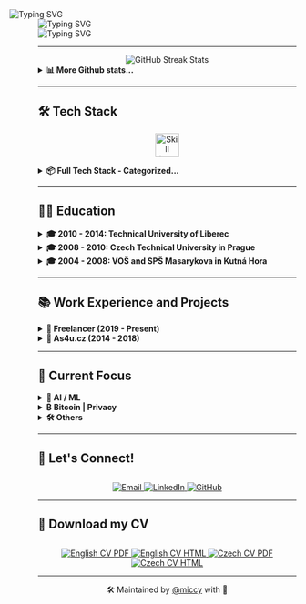 <div align="left">
  <img src="https://readme-typing-svg.herokuapp.com?font=JetBrains+Mono&weight=800&size=28&duration=1000&repeat=false&color=1d68dc&vCenter=true&width=600&height=28&lines=%3Cmiccy.dev%3E" alt="Typing SVG" />
  <div style="margin-left: 50px;">
    <img src="https://readme-typing-svg.herokuapp.com?font=Fira+Code&weight=200&duration=1500&pause=1000&color=FFB11B&vCenter=true&multiline=true&width=600&height=150&lines=%F0%9F%9A%80+Full+Stack+Developer+%7C+15%2B+years+of+experience;%F0%9F%93%B1+React+Native+%7C+Expo+%7C+30%2B+apps+built;%F0%9F%9B%A1%EF%B8%8F+Privacy-First+%7C+Self-Hosted+%7C+Local-First;%F0%9F%A7%A0+AI%2FML+%7C+LLMs+%7C+MCP+%7C+RAG;%F0%9F%9F%A0+Bitcoin+Maxi+%7C+Orange+Pilled+%7C+SAT+Stacker" alt="Typing SVG" />
<div>
  <img src="https://readme-typing-svg.herokuapp.com?font=JetBrains+Mono&weight=800&size=28&duration=100&repeat=false&color=1d68dc&vCenter=true&width=600&height=28&lines=%3C%2Fmiccy.dev%3E" alt="Typing SVG" />
</div>

---
    
<div width="100%" valign="center" halign="center" align="center">
  <img src="https://github-readme-streak-stats.herokuapp.com/?user=miccy&hide_border=true&theme=github-dark-blue" alt="GitHub Streak Stats" />
</div>
<details> 
  <summary><b>📊 More Github stats...</b></summary>
  <div width="100%" valign="center" halign="center" align="center">
    <img src="https://github-readme-activity-graph.vercel.app/graph?username=miccy&theme=github-dark&hide_border=true&area=true" alt="Activity Graph" />
  </div>
<table width="100%">  
  <tr width="100%">
    <td class="top" width="100%">
      <img src="https://github-readme-stats.vercel.app/api?username=miccy&show_icons=true&hide_border=true&theme=github_dark&hide_rank=true" alt="Stats" />
    </td>
    <td valign="top" width="100%">
      <img src="https://github-readme-stats.vercel.app/api/top-langs/?username=miccy&layout=compact&theme=tokyonight&hide_border=true" alt="GitHub Stats" />
    </td>
  </tr>
</table>
</details>

---

## 🛠️ Tech Stack

<p align="center">
  <img src="https://skillicons.dev/icons?i=astro,ts,react,fastapi,tailwind,appwrite,github,docker,apple,bun,tauri,grafana" height="42" alt="Skill icon" />
</p>
<details> 
  <summary><b>📦 Full Tech Stack - Categorized...</b></summary>
<br>
<table width="100%" style="border-collapse: collapse;">
  <tr>
    <td width="110" style="border: none; padding: 8px 0;"><strong>Languages:</strong></td>
    <td align="right" style="border: none; white-space: nowrap; vertical-align: middle;">
      <img src="https://img.shields.io/badge/TypeScript-666666?style=for-the-badge&logo=typescript&logoColor=white" alt="TypeScript"><img src="https://img.shields.io/badge/JavaScript-555555?style=for-the-badge&logo=javascript&logoColor=white" alt="JavaScript"><img src="https://img.shields.io/badge/Effect-444444?style=for-the-badge&logoColor=white" alt="Effect"><img src="https://img.shields.io/badge/Java-333333?style=for-the-badge&logo=openjdk&logoColor=white" alt="Java"><img src="https://img.shields.io/badge/Rust-222222?style=for-the-badge&logo=rust&logoColor=white" alt="Rust"><img src="https://img.shields.io/badge/SQL-111111?style=for-the-badge&logo=mysql&logoColor=white" alt="SQL">
    </td>
  </tr>
  <tr>
    <td width="110" style="border: none; padding: 8px 0;"><strong>Mobile:</strong></td>
    <td align="right" style="border: none; white-space: nowrap;">
      <img src="https://img.shields.io/badge/React_Native-666666?style=for-the-badge&logo=react&logoColor=white" alt="React Native"><img src="https://img.shields.io/badge/Expo-555555?style=for-the-badge&logo=expo&logoColor=white" alt="Expo"><img src="https://img.shields.io/badge/EAS-444444?style=for-the-badge&logo=expo&logoColor=white" alt="EAS"><img src="https://img.shields.io/badge/Tamagui-333333?style=for-the-badge&logoColor=white" alt="Tamagui"><img src="https://img.shields.io/badge/Gluestack-222222?style=for-the-badge&logoColor=white" alt="Gluestack"><img src="https://img.shields.io/badge/NativeWind-111111?style=for-the-badge&logo=tailwindcss&logoColor=white" alt="NativeWind">
    </td>
  </tr>
  <tr>
    <td width="110" style="border: none; padding: 8px 0;"><strong>Frontend:</strong></td>
    <td align="right" style="border: none; white-space: nowrap;">
      <img src="https://img.shields.io/badge/HTML5-777777?style=for-the-badge&logo=html5&logoColor=white" alt="HTML5"><img src="https://img.shields.io/badge/CSS3-666666?style=for-the-badge&logo=css3&logoColor=white" alt="CSS3"><img src="https://img.shields.io/badge/React-555555?style=for-the-badge&logo=react&logoColor=white" alt="React"><img src="https://img.shields.io/badge/Next_JS-444444?style=for-the-badge&logo=next.js&logoColor=white" alt="Next JS"><img src="https://img.shields.io/badge/Astro-333333?style=for-the-badge&logo=astro&logoColor=white" alt="Astro"><img src="https://img.shields.io/badge/Radix_UI-222222?style=for-the-badge&logo=radixui&logoColor=white" alt="Radix UI"><img src="https://img.shields.io/badge/TailwindCSS-111111?style=for-the-badge&logo=tailwind-css&logoColor=white" alt="TailwindCSS">
    </td>
  </tr>
  <tr>
    <td width="110" style="border: none; padding: 8px 0;"><strong>Backend:</strong></td>
    <td align="right" style="border: none; white-space: nowrap;">
      <img src="https://img.shields.io/badge/Node.js-666666?style=for-the-badge&logo=node.js&logoColor=white" alt="NodeJS"><img src="https://img.shields.io/badge/Bun-555555?style=for-the-badge&logo=bun&logoColor=white" alt="Bun"><img src="https://img.shields.io/badge/Serverless-444444?style=for-the-badge&logo=serverless&logoColor=white" alt="Serverless"><img src="https://img.shields.io/badge/Deno-333333?style=for-the-badge&logo=deno&logoColor=white" alt="Deno"><img src="https://img.shields.io/badge/Express.js-222222?style=for-the-badge&logo=express&logoColor=white" alt="Express.js"><img src="https://img.shields.io/badge/NestJS-111111?style=for-the-badge&logo=nestjs&logoColor=white" alt="NestJS">
    </td>
  </tr>
  <tr>
    <td width="110" style="border: none; padding: 8px 0;"><strong>Desktop:</strong></td>
    <td align="right" style="border: none; white-space: nowrap;">
      <img src="https://img.shields.io/badge/Electron-222222?style=for-the-badge&logo=electron&logoColor=white" alt="Electron"><img src="https://img.shields.io/badge/Tauri-111111?style=for-the-badge&logo=tauri&logoColor=white" alt="Tauri">
    </td>
  </tr>
  <tr>
    <td width="110" style="border: none; padding: 8px 0;"><strong>State:</strong></td>
    <td align="right" style="border: none; white-space: nowrap;">
      <img src="https://img.shields.io/badge/Redux-555555?style=for-the-badge&logo=redux&logoColor=white" alt="Redux"><img src="https://img.shields.io/badge/LegendState-444444?style=for-the-badge&logo=react&logoColor=white" alt="LegendState"><img src="https://img.shields.io/badge/Zustand-333333?style=for-the-badge&logo=react&logoColor=white" alt="Zustand"><img src="https://img.shields.io/badge/TanStack_Query-222222?style=for-the-badge&logo=react-query&logoColor=white" alt="TanStack Query"><img src="https://img.shields.io/badge/Context_API-111111?style=for-the-badge&logo=react&logoColor=white" alt="Context API">
    </td>
  </tr>
  <tr>
    <td width="110" style="border: none; padding: 8px 0;"><strong>API:</strong></td>
    <td align="right" style="border: none; white-space: nowrap;">
      <img src="https://img.shields.io/badge/REST_API-777777?style=for-the-badge&logo=api&logoColor=white" alt="REST API"><img src="https://img.shields.io/badge/GraphQL-666666?style=for-the-badge&logo=graphql&logoColor=white" alt="GraphQL"><img src="https://img.shields.io/badge/Apollo-555555?style=for-the-badge&logo=apollo-graphql&logoColor=white" alt="Apollo"><img src="https://img.shields.io/badge/Webhooks-444444?style=for-the-badge&logo=webhooks&logoColor=white" alt="Webhooks"><img src="https://img.shields.io/badge/Cron-333333?style=for-the-badge&logo=clockify&logoColor=white" alt="Cron"><img src="https://img.shields.io/badge/Swagger-222222?style=for-the-badge&logo=swagger&logoColor=white" alt="Swagger"><img src="https://img.shields.io/badge/OpenAPI-111111?style=for-the-badge&logo=openapiinitiative&logoColor=white" alt="OpenAPI">
    </td>
  </tr>
  <tr>
    <td width="110" style="border: none; padding: 8px 0;"><strong>BaaS:</strong></td>
    <td align="right" style="border: none; white-space: nowrap;">
      <img src="https://img.shields.io/badge/Supabase-333333?style=for-the-badge&logo=supabase&logoColor=white" alt="Supabase"><img src="https://img.shields.io/badge/Firebase-222222?style=for-the-badge&logo=Firebase&logoColor=white" alt="Firebase"><img src="https://img.shields.io/badge/Appwrite-111111?style=for-the-badge&logo=appwrite&logoColor=white" alt="Appwrite">
    </td>
  </tr>
  <tr>
    <td width="110" style="border: none; padding: 8px 0;"><strong>DB & ORM:</strong></td>
    <td align="right" style="border: none; white-space: nowrap;">
      <img src="https://img.shields.io/badge/PostgreSQL-555555?style=for-the-badge&logo=postgresql&logoColor=white" alt="PostgreSQL"><img src="https://img.shields.io/badge/SQLite-444444?style=for-the-badge&logo=sqlite&logoColor=white" alt="SQLite"><img src="https://img.shields.io/badge/MongoDB-333333?style=for-the-badge&logo=mongodb&logoColor=white" alt="MongoDB"><img src="https://img.shields.io/badge/Drizzle_ORM-222222?style=for-the-badge&logo=data:image/svg+xml;base64,PHN2ZyB4bWxucz0iaHR0cDovL3d3dy53My5vcmcvMjAwMC9zdmciIHZpZXdCb3g9IjAgMCAyNCAyNCI+PHBhdGggZmlsbD0id2hpdGUiIGQ9Ik0xMS45OTggMGMyLjQ0OSAwIDQuNjYzLjk5NCA2LjI2NyAyLjYwMmE4Ljg0NiA4Ljg0NiAwIDAgMSAyLjU5OSA2LjI3OCA4Ljg0NiA4Ljg0NiAwIDAgMS0yLjU5OSA2LjI3OGMtMS42MDQgMS42MDgtMy44MTggMi42MDItNi4yNjcgMi42MDItMi40NDkgMC00LjY2NC0uOTk0LTYuMjY3LTIuNjAyYTguODQ2IDguODQ2IDAgMCAxLTIuNi02LjI3OCA4Ljg0NiA4Ljg0NiAwIDAgMSAyLjYtNi4yNzhDNy4zMzQuOTk0IDkuNTQ5IDAgMTEuOTk4IDB6Ii8+PC9zdmc+&logoColor=white" alt="Drizzle ORM"><img src="https://img.shields.io/badge/Watermelon-111111?style=for-the-badge&logo=watermelon&logoColor=white" alt="Watermelon">
    </td>
  </tr>
  <tr>
    <td width="110" style="border: none; padding: 8px 0;"><strong>DevOps:</strong></td>
    <td align="right" style="border: none; white-space: nowrap;">
      <img src="https://img.shields.io/badge/Git-666666?style=for-the-badge&logo=git&logoColor=white" alt="Git"><img src="https://img.shields.io/badge/GitHub_Actions-555555?style=for-the-badge&logo=github-actions&logoColor=white" alt="GitHub Actions"><img src="https://img.shields.io/badge/CI%2FCD-444444?style=for-the-badge&logo=jenkins&logoColor=white" alt="CI/CD"><img src="https://img.shields.io/badge/Docker-333333?style=for-the-badge&logo=docker&logoColor=white" alt="Docker"><img src="https://img.shields.io/badge/Vercel-222222?style=for-the-badge&logo=vercel&logoColor=white" alt="Vercel"><img src="https://img.shields.io/badge/Turborepo-111111?style=for-the-badge&logo=turborepo&logoColor=white" alt="Turborepo">
    </td>
  </tr>
  <tr>
    <td width="110" style="border: none; padding: 8px 0;"><strong>Testing:</strong></td>
    <td align="right" style="border: none; white-space: nowrap;">
      <img src="https://img.shields.io/badge/Jest-444444?style=for-the-badge&logo=jest&logoColor=white" alt="Jest"><img src="https://img.shields.io/badge/Detox-333333?style=for-the-badge&logo=wix&logoColor=white" alt="Detox"><img src="https://img.shields.io/badge/Vitest-222222?style=for-the-badge&logo=vitest&logoColor=white" alt="Vitest"><img src="https://img.shields.io/badge/Cypress-111111?style=for-the-badge&logo=cypress&logoColor=white" alt="Cypress">
    </td>
  </tr>
  <tr>
    <td width="110" style="border: none; padding: 8px 0;"><strong>Monitoring:</strong></td>
    <td align="right" style="border: none; white-space: nowrap;">
      <img src="https://img.shields.io/badge/Sentry-222222?style=for-the-badge&logo=sentry&logoColor=white" alt="Sentry"><img src="https://img.shields.io/badge/Grafana-111111?style=for-the-badge&logo=grafana&logoColor=white" alt="Grafana">
    </td>
  </tr>
  <tr>
    <td width="110" style="border: none; padding: 8px 0;"><strong>Dev Tools:</strong></td>
    <td align="right" style="border: none; white-space: nowrap;">
      <img src="https://img.shields.io/badge/VS_Code-444444?style=for-the-badge&logo=visual-studio-code&logoColor=white" alt="VSCode"><img src="https://img.shields.io/badge/Cursor-333333?style=for-the-badge&logo=cursor&logoColor=white" alt="Cursor"><img src="https://img.shields.io/badge/Replit-222222?style=for-the-badge&logo=replit&logoColor=white" alt="Replit"><img src="https://img.shields.io/badge/GitHub_Copilot-111111?style=for-the-badge&logo=github&logoColor=white" alt="GitHub Copilot">
    </td>
  </tr>
  <tr>
    <td width="110" style="border: none; padding: 8px 0;"><strong>Auth:</strong></td>
    <td align="right" style="border: none; white-space: nowrap;">
      <img src="https://img.shields.io/badge/Clerk-444444?style=for-the-badge&logo=clerk&logoColor=white" alt="Clerk"><img src="https://img.shields.io/badge/Auth0-333333?style=for-the-badge&logo=auth0&logoColor=white" alt="Auth0"><img src="https://img.shields.io/badge/NextAuth.js-222222?style=for-the-badge&logo=next.js&logoColor=white" alt="NextAuth.js"><img src="https://img.shields.io/badge/OAuth-111111?style=for-the-badge&logo=oauth&logoColor=white" alt="OAuth">
    </td>
  </tr>
  <tr>
    <td width="110" style="border: none; padding: 8px 0;"><strong>Payments:</strong></td>
    <td align="right" style="border: none; white-space: nowrap;">
      <img src="https://img.shields.io/badge/Stripe-222222?style=for-the-badge&logo=stripe&logoColor=white" alt="Stripe"><img src="https://img.shields.io/badge/PayPal-111111?style=for-the-badge&logo=paypal&logoColor=white" alt="PayPal">
    </td>
  </tr>
  <tr>
    <td width="110" style="border: none; padding: 8px 0;"><strong>CMS:</strong></td>
    <td align="right" style="border: none; white-space: nowrap;">
      <img src="https://img.shields.io/badge/Payload_CMS-333333?style=for-the-badge&logo=ghost&logoColor=white" alt="Payload CMS"><img src="https://img.shields.io/badge/Strapi-222222?style=for-the-badge&logo=strapi&logoColor=white" alt="Strapi"><img src="https://img.shields.io/badge/Directus-111111?style=for-the-badge&logo=directus&logoColor=white" alt="Directus">
    </td>
  </tr>
  <tr>
    <td width="110" style="border: none; padding: 8px 0;"><strong>AI & ML:</strong></td>
    <td align="right" style="border: none; white-space: nowrap;">
      <img src="https://img.shields.io/badge/Hugging_Face-444444?style=for-the-badge&logo=huggingface&logoColor=white" alt="Hugging Face"><img src="https://img.shields.io/badge/LangChain-333333?style=for-the-badge&logo=langchain&logoColor=white" alt="LangChain"><img src="https://img.shields.io/badge/Claude-222222?style=for-the-badge&logo=anthropic&logoColor=white" alt="Claude API"><img src="https://img.shields.io/badge/OpenAI_API-111111?style=for-the-badge&logo=openai&logoColor=white" alt="OpenAI API">
    </td>
  </tr>
</table>
</details>

---

## 👨‍🎓 Education

<details> 
  <summary><b>🎓 2010 - 2014: Technical University of Liberec</b></summary>
<br>
  
- Faculty of Electrical Engineering and Computer Science
- Field of Information Technology
- Incomplete
</details>

<details> 
  <summary><b>🎓 2008 - 2010: Czech Technical University in Prague</b></summary>
<br>
  
- Faculty of Electrical Engineering
- Transferred to TUL
</details>

<details> 
  <summary><b>🎓 2004 - 2008: VOŠ and SPŠ Masarykova in Kutná Hora</b></summary>
<br>
  
- Field of Electrical Engineering
- Communication Technology
</details>

---

## 📚 Work Experience and Projects

<details> 
  <summary><b>💼 Freelancer (2019 - Present)</b></summary>
<br>

| Project                                                    | Client                                             | Duration          | Stack                                  |
| ---------------------------------------------------------- | -------------------------------------------------- | ----------------- | -------------------------------------- |
| [SPUD Now](https://spudnow.co.uk/)                         | DownloDev                                          | 03/2023 - 08/2024 | Expo, React Native, RestAPI            |
| [Tlappka](https://www.tlappka.cz/)                         | [Veevoy](https://veevoy.com)                       | 2023              | React Native, Expo, Tamagui, Storybook |
| [Union](https://www.union.sk/union-zp-aplikacia-na-mobile) | [BOOTIQ](https://www.bootiq.io)                    | 03/2022 - 10/2022 | RN, Expo, GraphQL, Apollo, MobX        |
| [myPlann](https://www.sabservis.cz/myplann)                | [SABService](https://www.sabservis.cz)             | 2022              | ReactJS, Strapi, Tailwind, Redux       |
| [Mamio](https://www.mamio-app.com)                         | [Eliaš IT Solutions](https://elias-itsolutions.sk) | 05/2021 - 12/2022 | React Native, Expo, Zustand            |
| [SharkTracker](https://www.ocearch.org/tracker/?)          | [Mapotic](https://www.mapotic.cz)                  | 2021              | React Native, Maps, RestAPI            |
| Keys of the Treasure                                       | [Sundisk](https://www.sundisk.cz/cs/)              | 2019 - 2021       | ReactJS, React Native, Expo, Firebase  |
</details>

<details> 
  <summary><b>💼 As4u.cz (2014 - 2018)</b></summary>
<br>

| Project                     | Year      | Stack                                                 |
| --------------------------- | --------- | ----------------------------------------------------- |
| Turnov v mobilu             | 2015-2024 | Expo, React Native, Supabase, Drizzle ORM             |
| Praha 11                    | 2016-2024 | Expo, React Native, Supabase, Drizzle ORM             |
| Cestovatelský fotodeník     | 2017-2023 | Expo, React Native                                    |
| Vrbno v mobilu              | 2018-2023 | React Native (Android / iOS)                          |
| Prostějov v mobilu          | 2018-2023 | Expo, React Native                                    |
| Jablonec v mobilu           | 2014-2024 | Migration from Ionic/Cordova to React Native and Expo |
| Litovel v mobilu            | 2016-2024 | React Native (Android / iOS)                          |
| Šumperk v mobilu            | 2015-2023 | React Native and Expo                                 |
| Jindřichův Hradec v mobilu  | 2015-2023 | Migration from Cordova to React Native and Expo       |
| Kuřim v mobilu              | 2014-2023 | React Native and Expo                                 |
| Poznej Hradec               | 2014-2023 | React Native (Android / iOS)                          |
| BITVA 1866                  | 2016-2023 | Android/iOS                                           |
| Dny Evropského Dědictví     | 2018-2022 | Expo, React Native                                    |
| Textilní a oděvní dílna     | 2016      | Native Android (Java)                                 |
| Kojetín v mobilu            | 2016-2020 | Expo, React Native                                    |
| Týniště nad Orlicí          | 2017-2020 | Expo, React Native                                    |
| Český ráj                   | 2016-2020 | Expo, React Native                                    |
| Český systém kvality služeb | 2015      | Cordova (Android/iOS)                                 |
| Mladoboleslavsko            | 2015      | Ionic/Cordova (Android/iOS)                           |
| Průvodce Libereckým krajem  | 2015      | Ionic/Cordova (Android/iOS)                           |
</details>

---

## 🎯 Current Focus

<details> 
  <summary><b>🤖 AI / ML</b></summary>
<div align="center">
  <table>
  <br>
    <tr>
      <td align="center" width="33%">
        <img src="https://img.icons8.com/color/96/000000/artificial-intelligence.png" width="60" height="60" alt="AI Agents" />
        <br><strong>AI Agents | MCPs</strong>
        <br>Optimizing pre-filtering data layers
      </td>
      <td align="center" width="33%">
        <img src="https://img.icons8.com/fluency/96/workflow.png" width="60" height="60" alt="Orchestration" />
        <br><strong>LLM Orchestration</strong>
        <br>Centralized control of nested agents
      </td>
      <td align="center" width="33%">
        <img src="https://img.icons8.com/color/96/server--v1.png" width="60" height="60" alt="VPS" />
        <br><strong>Own VPS</strong>
        <br>Designing scalable cloud infrastructure
      </td>
    </tr>
  </table>
</div>
</details>

<details> 
  <summary><b>₿ Bitcoin | Privacy</b></summary>
<div align="center">
  <table>
  <br>
    <tr>
      <td align="center" width="33%">
        <img src="https://img.icons8.com/color/96/bitcoin--v1.png" width="60" height="60" alt="Bitcoin" />
        <br><strong>SATstation</strong>
        <br>All-in-one platform for Bitcoiners and adoption
      </td>
      <td align="center" width="33%">
        <img src="https://img.icons8.com/color/96/source-code.png" width="60" height="60" alt="GitHub" />
        <br><strong>21-000-000</strong>
        <br>GitHub organization for the BTC community
      </td>
      <td align="center" width="33%">
        <img src="https://img.icons8.com/color/96/database--v1.png" width="60" height="60" alt="Database" />
        <br><strong>Evolu</strong>
        <br>Contributing to Evolu local-first database
      </td>
    </tr>
  </table>
</div>
</details>

<details> 
  <summary><b>🛠️ Others</b></summary>
<div align="center">
  <table>
  <br>
    <tr>
      <td align="center" width="33%">
        <img src="https://img.icons8.com/color/96/settings--v1.png" width="60" height="60" alt="System" />
        <br><strong>PawnshopOS</strong>
        <br>Internal customer management system
      </td>
      <td align="center" width="33%">
        <img src="https://img.icons8.com/color/96/light-on--v2.png" width="60" height="60" alt="WLED" />
        <br><strong>Ignis WLED Controller</strong>
        <br>Studio for programming pixel light POI/Staff
      </td>
      <td align="center" width="33%">
        <img src="https://img.icons8.com/color/96/domain.png" width="60" height="60" alt="Company" />
        <br><strong>7Transfer s.r.o.</strong>
        <br>Landing page and hosting for Czech company
      </td>
    </tr>
  </table>
</div>
</details>

---

## 💼 Let's Connect!

<div align="center" style="margin-top: 30px; margin-bottom: 0px;">
  <a href="mailto:info@miccy.dev">
    <img src="https://img.shields.io/badge/Email-D14836?style=for-the-badge&logo=gmail&logoColor=white" alt="Email"/>
  </a>
  <a href="https://www.linkedin.com/in/miccy">
    <img src="https://img.shields.io/badge/LinkedIn-0077B5?style=for-the-badge&logo=linkedin&logoColor=white" alt="LinkedIn"/>
  </a>
  <a href="https://github.com/miccy">
    <img src="https://img.shields.io/badge/GitHub-100000?style=for-the-badge&logo=github&logoColor=white" alt="GitHub"/>
  </a>
</div>

---

## 🧾 Download my CV

<div align="center" style="margin-top: 30px; margin-bottom: 0px;">
  <a href="./cv/cv-en.pdf">
    <img src="https://img.shields.io/badge/🇬🇧_CV-PDF-1d68dc?style=for-the-badge&labelColor=1d68dc&color=ffb21c" alt="English CV PDF" />
  </a>
  <a href="./cv/cv-en.html">
    <img src="https://img.shields.io/badge/🇬🇧_CV-HTML-1d68dc?style=for-the-badge&labelColor=1d68dc&color=ffb21c" alt="English CV HTML"  />
  </a>
  <a href="./cv/cv-cs.pdf">
    <img src="https://img.shields.io/badge/🇨🇿_CV-PDF-1d68dc?style=for-the-badge&labelColor=1d68dc&color=ffb21c" alt="Czech CV PDF"  />
  </a>
  <a href="./cv/cv-cs.html">
    <img src="https://img.shields.io/badge/🇨🇿_CV-HTML-1d68dc?style=for-the-badge&labelColor=1d68dc&color=ffb21c" alt="Czech CV HTML"  />
  </a>
</div>

---

<div align="center">
  <p>🛠 Maintained by <a href="https://github.com/miccy">@miccy</a> with 💙</p>
</div>
